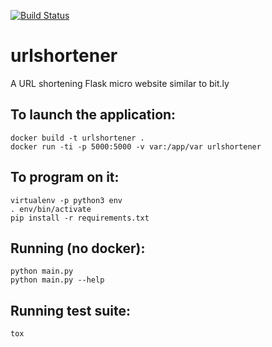 [![Build Status](https://travis-ci.org/Vauxoo/urlshortener.svg?branch=master)](https://travis-ci.org/Vauxoo/urlshortener)

# urlshortener
A URL shortening Flask micro website similar to bit.ly 

## To launch the application:

    docker build -t urlshortener .
    docker run -ti -p 5000:5000 -v var:/app/var urlshortener

## To program on it:

    virtualenv -p python3 env
    . env/bin/activate
    pip install -r requirements.txt

## Running (no docker):

    python main.py
    python main.py --help

## Running test suite:

    tox
